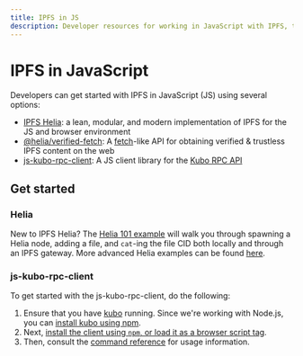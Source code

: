 ```yaml
---
title: IPFS in JS
description: Developer resources for working in JavaScript with IPFS, the InterPlanetary File System.
---
```


# IPFS in JavaScript

Developers can get started with IPFS in JavaScript (JS)  using several options:

- [IPFS Helia](https://helia.io): a lean, modular, and modern implementation of IPFS for the JS and browser environment
- [@helia/verified-fetch](https://github.com/ipfs/helia-verified-fetch/tree/main/packages/verified-fetch): A [fetch](https://developer.mozilla.org/en-US/docs/Web/API/Fetch_API)-like API for obtaining verified & trustless IPFS content on the web
- [js-kubo-rpc-client](https://github.com/ipfs/js-kubo-rpc-client): A JS client library for the [Kubo RPC API](../kubo/rpc.md)

## Get started

### Helia

New to IPFS Helia? The [Helia 101 example](https://github.com/ipfs-examples/helia-examples/tree/main/examples/helia-101) will walk you through spawning a Helia node, adding a file, and `cat`-ing the file CID both locally and through an IPFS gateway. More advanced Helia examples can be found [here](https://github.com/ipfs-examples/helia-examples/tree/main).

### js-kubo-rpc-client

To get started with the js-kubo-rpc-client, do the following:

1. Ensure that you have [kubo](https://github.com/ipfs/kubo) running. Since we're working with Node.js, you can [install kubo using npm](https://www.npmjs.com/package/kubo). 
1. Next, [install the client using `npm`, or load it as a browser script tag](https://github.com/ipfs/js-kubo-rpc-client#install). 
1. Then, consult the [command reference](https://github.com/ipfs/js-kubo-rpc-client#usage) for usage information.
